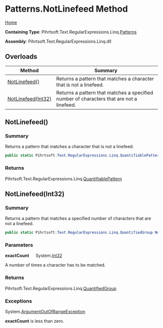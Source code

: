 # Patterns\.NotLinefeed Method

[Home](../../../../../../README.md)

**Containing Type**: Pihrtsoft\.Text\.RegularExpressions\.Linq\.[Patterns](../README.md)

**Assembly**: Pihrtsoft\.Text\.RegularExpressions\.Linq\.dll

## Overloads

| Method | Summary |
| ------ | ------- |
| [NotLinefeed()](#Pihrtsoft_Text_RegularExpressions_Linq_Patterns_NotLinefeed) | Returns a pattern that matches a character that is not a linefeed\. |
| [NotLinefeed(Int32)](#Pihrtsoft_Text_RegularExpressions_Linq_Patterns_NotLinefeed_System_Int32_) | Returns a pattern that matches a specified number of characters that are not a linefeed\. |

## NotLinefeed\(\) <a name="Pihrtsoft_Text_RegularExpressions_Linq_Patterns_NotLinefeed"></a>

### Summary

Returns a pattern that matches a character that is not a linefeed\.

```csharp
public static Pihrtsoft.Text.RegularExpressions.Linq.QuantifiablePattern NotLinefeed()
```

### Returns

Pihrtsoft\.Text\.RegularExpressions\.Linq\.[QuantifiablePattern](../../QuantifiablePattern/README.md)

## NotLinefeed\(Int32\) <a name="Pihrtsoft_Text_RegularExpressions_Linq_Patterns_NotLinefeed_System_Int32_"></a>

### Summary

Returns a pattern that matches a specified number of characters that are not a linefeed\.

```csharp
public static Pihrtsoft.Text.RegularExpressions.Linq.QuantifiedGroup NotLinefeed(int exactCount)
```

### Parameters

**exactCount** &emsp; System\.[Int32](https://docs.microsoft.com/en-us/dotnet/api/system.int32)

A number of times a character has to be matched\.

### Returns

Pihrtsoft\.Text\.RegularExpressions\.Linq\.[QuantifiedGroup](../../QuantifiedGroup/README.md)

### Exceptions

System\.[ArgumentOutOfRangeException](https://docs.microsoft.com/en-us/dotnet/api/system.argumentoutofrangeexception)

**exactCount** is less than zero\.


